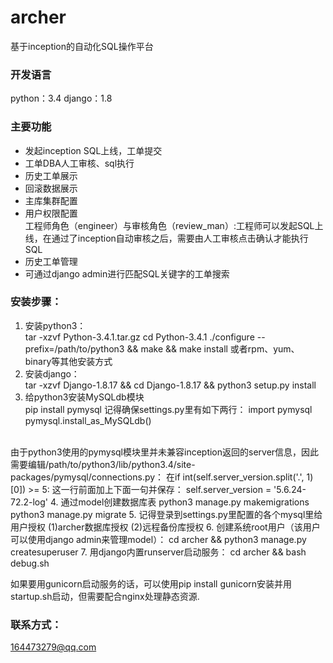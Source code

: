 # archer
基于inception的自动化SQL操作平台

### 开发语言
python：3.4
django：1.8

### 主要功能
* 发起inception SQL上线，工单提交
* 工单DBA人工审核、sql执行
* 历史工单展示
* 回滚数据展示
* 主库集群配置
* 用户权限配置<br/>
  工程师角色（engineer）与审核角色（review_man）:工程师可以发起SQL上线，在通过了inception自动审核之后，需要由人工审核点击确认才能执行SQL
* 历史工单管理
* 可通过django admin进行匹配SQL关键字的工单搜索

### 安装步骤：
1. 安装python3：<br/>
tar -xzvf Python-3.4.1.tar.gz
cd Python-3.4.1
./configure --prefix=/path/to/python3 && make && make install
或者rpm、yum、binary等其他安装方式
2. 安装django：<br/>
tar -xzvf Django-1.8.17 && cd Django-1.8.17 && python3 setup.py install
3. 给python3安装MySQLdb模块<br/>
pip install pymysql
记得确保settings.py里有如下两行：
import pymysql
pymysql.install_as_MySQLdb()
<br/>
由于python3使用的pymysql模块里并未兼容inception返回的server信息，因此需要编辑/path/to/python3/lib/python3.4/site-packages/pymysql/connections.py：
在if int(self.server_version.split('.', 1)[0]) >= 5: 这一行前面加上下面一句并保存：
self.server_version = '5.6.24-72.2-log'
4. 通过model创建数据库表
python3 manage.py makemigrations
python3 manage.py migrate
5. 记得登录到settings.py里配置的各个mysql里给用户授权
(1)archer数据库授权
(2)远程备份库授权
6. 创建系统root用户（该用户可以使用django admin来管理model）：
cd archer && python3 manage.py createsuperuser
7. 用django内置runserver启动服务：
cd archer && bash debug.sh

如果要用gunicorn启动服务的话，可以使用pip install gunicorn安装并用startup.sh启动，但需要配合nginx处理静态资源.

### 联系方式：
164473279@qq.com
